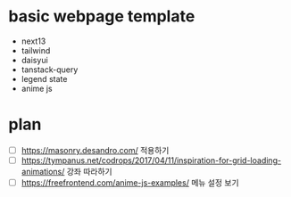 # basic webpage template
- next13
- tailwind
- daisyui
- tanstack-query
- legend state
- anime js 


# plan
- [ ] https://masonry.desandro.com/ 적용하기 
- [ ] https://tympanus.net/codrops/2017/04/11/inspiration-for-grid-loading-animations/ 강좌 따라하기 
- [ ] https://freefrontend.com/anime-js-examples/ 메뉴 설정 보기 
